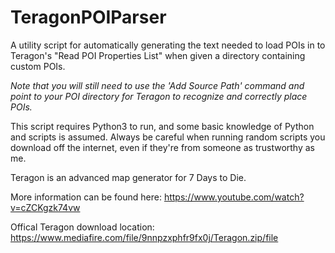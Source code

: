 # TeragonPOIParser
 A utility script for automatically generating the text needed to load POIs in to Teragon's "Read POI Properties List" when given a directory containing custom POIs.
 
 _Note that you will still need to use the 'Add Source Path' command and point to your POI directory for Teragon to recognize and correctly place POIs._
 
 This script requires Python3 to run, and some basic knowledge of Python and scripts is assumed.  Always be careful when running random scripts you download off the internet, even if they're from someone as trustworthy as me. 
 
 Teragon is an advanced map generator for 7 Days to Die.
 
 More information can be found here: https://www.youtube.com/watch?v=cZCKgzk74vw
 
 Offical Teragon download location: https://www.mediafire.com/file/9nnpzxphfr9fx0j/Teragon.zip/file
